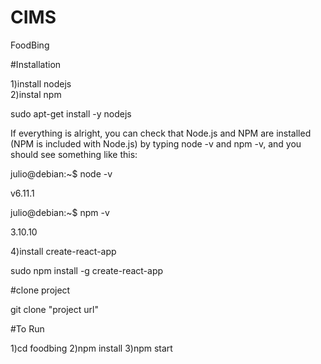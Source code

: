# CIMS

FoodBing

#Installation

1)install nodejs  
2)instal npm

sudo apt-get install -y nodejs

If everything is alright, you can check that Node.js and NPM are installed (NPM is included with Node.js) by typing node -v and npm -v, and you should see something like this:

julio@debian:~\$ node -v

v6.11.1

julio@debian:~\$ npm -v

3.10.10

4)install create-react-app

sudo npm install -g create-react-app

#clone project

git clone "project url"

#To Run

1)cd foodbing
2)npm install
3)npm start
